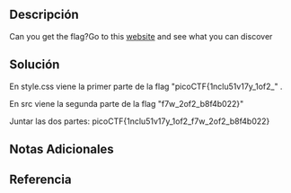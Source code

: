## Descripción 
Can you get the flag?Go to this [website](http://saturn.picoctf.net:56358/) and see what you can discover
## Solución
En style.css viene la primer parte de la flag "picoCTF{1nclu51v17y_1of2_" .

En src viene la segunda parte de la flag "f7w_2of2_b8f4b022}"

Juntar las dos partes:
picoCTF{1nclu51v17y_1of2_f7w_2of2_b8f4b022}

## Notas Adicionales 
## Referencia